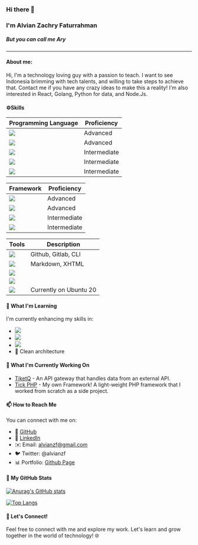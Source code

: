 ### Hi there 👋
### I'm Alvian Zachry Faturrahman
##### But you can call me Ary
-------

#### About me:
Hi, I'm a technology loving guy with a passion to teach. I want to see Indonesia brimming with tech talents, and willing to take steps to achieve that. Contact me if you have any crazy ideas to make this a reality! I'm also interested in React, Golang, Python for data, and Node.Js.

####  ⚙️Skills
| Programming Language | Proficiency|
|-------|------------|
|![](https://img.shields.io/badge/Code-PHP-informational?style=flat&logo=PHP&logoColor=blue&color=2bbc8a)| Advanced|
|![](https://img.shields.io/badge/Code-Javascript-informational?style=flat&logo=javascript&logoColor=yellow&color=2bbc8a) | Advanced |
| ![](https://img.shields.io/badge/Code-Typescript-informational?style=flat&logo=typescript&logoColor=007acc&color=2bbc8a) | Intermediate |
| ![](https://img.shields.io/badge/Code-Python-informational?style=flat&logo=python&logoColor=orange&color=2bbc8a) | Intermediate |
|![](https://img.shields.io/badge/Code-Ruby-informational?style=flat&logo=ruby&logoColor=red&color=2bbc8a) | Intermediate 

| Framework | Proficiency|
|-------|------------|
| ![](https://img.shields.io/badge/Framework-Codeigniter-informational?style=flat&logo=codeigniter&logoColor=orange&color=2bbc8a) | Advanced |
| ![](https://img.shields.io/badge/Framework-Laravel-informational?style=flat&logo=laravel&logoColor=read&color=2bbc8a) | Advanced |
| ![](https://img.shields.io/badge/Framework-Express-informational?style=flat&logo=express&logoColor=green&color=2bbc8a) | Intermediate |
| ![](https://img.shields.io/badge/Library-React-informational?style=flat&logo=react&logoColor=blue&color=2bbc8a) | Intermediate |


| Tools | Description|
|-------|------------|
|![](https://img.shields.io/badge/VCS-git-informational?style=flat&logo=git&logoColor=red&color=2bbc8a) | Github, Gitlab, CLI| 
|![](https://img.shields.io/badge/HTML-HTML5-informational?style=flat&logo=html5&logoColor=red&color=2bbc8a) | Markdown, XHTML|
|![](https://img.shields.io/badge/Styling-SASS-informational?style=flat&logo=sass&logoColor=pink&color=2bbc8a) | |
|![](https://img.shields.io/badge/Styling-LESS-informational?style=flat&logo=less&logoColor=white&color=2bbc8a) | |
| ![](https://img.shields.io/badge/Linux-Ubuntu-informational?style=flat&logo=ubuntu&logoColor=red&color=2bbc8a) | Currently on Ubuntu 20|


#### 🌱 What I'm Learning
I'm currently enhancing my skills in:
-  ![](https://img.shields.io/badge/Code-Go-informational?style=flat&logo=go&logoColor=007acc&color=2bbc8a)
- ![](https://img.shields.io/badge/Cloud-Firebase-informational?style=flat&logo=firebase&logoColor=orange&color=2bbc8a)
- ![](https://img.shields.io/badge/Orchestration-Kubernetes-informational?style=flat&logo=kubernetes&logoColor=blue&color=2bbc8a)
- 🧹 Clean architecture

#### 🔭 What I'm Currently Working On
- [TiketQ](https://github.com/alvianzf/tiketq-api-gateway) - An API gateway that handles data from an external API.
- [Tick PHP](https://github.com/alvianzf/tick-php-framework) - My own Framework! A light-weight PHP framework that I worked from scratch as a side project.

#### 📫 How to Reach Me
You can connect with me on:
- 🔸 [GitHub](https://github.com/alvianzf)
- 🔗 [LinkedIn](https://linkedin.com/in/alvianzf)
- ✉️ Email: alvianzf@gmail.com
- 🐦 Twitter: @alvianzf
- 📊 Portfolio: [Github Page](https://alvianzf.github.io/)

#### 🚀 My GitHub Stats

[![Anurag's GitHub stats](https://github-readme-stats.vercel.app/api?username=alvianzf&show_icons=true&hide_title=true&show_owner=true)](https://github.com/alvianzf/alvianzf)

[![Top Langs](https://github-readme-stats.vercel.app/api/top-langs/?username=alvianzf&langs_count=10&layout=compact)](https://github.com/alvianzf/alvianzf)

#### 🤝 Let's Connect!
Feel free to connect with me and explore my work. Let's learn and grow together in the world of technology! 🌐
